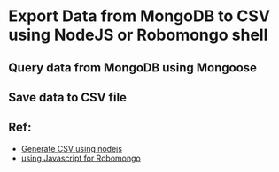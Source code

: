 # Export Data from MongoDB to CSV using NodeJS or Robomongo shell 

## Query data from MongoDB using Mongoose


## Save data to CSV file 

## Ref:
- [Generate CSV using nodejs](https://programmerblog.net/generate-csv-using-nodejs/)
- [using Javascript for Robomongo](https://github.com/Studio3T/robomongo/wiki/How-to-export-to-CSV) 
